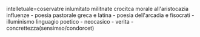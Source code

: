 intelletuale=coservatre inlumitato
militnate crocitca morale all'aristocazia 
influenze
	- poesia pastorale greca e latina
	- poesia dell'arcadia e fisocrati
	- illuminismo
linguagio poetico 
	- neocasico
	- verita
		- concrettezza(sensimso/condorcet)